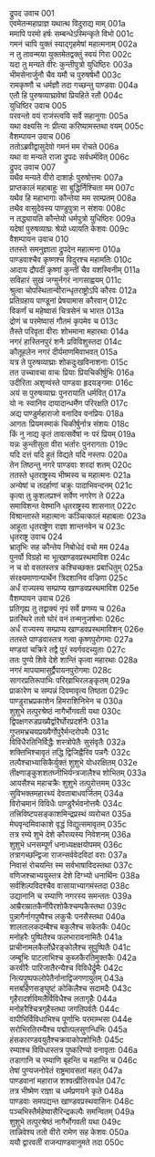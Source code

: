 द्रुपद उवाच	001  
एवमेतन्महाप्राज्ञ यथात्थ विदुराद्य माम्	001a  
ममापि परमो हर्षः सम्बन्धेऽस्मिन्कृते विभो	001c  
गमनं चापि युक्तं स्याद्गृहमेषां महात्मनाम्	002a  
न तु तावन्मया युक्तमेतद्वक्तुं स्वयं गिरा	002c  
यदा तु मन्यते वीरः कुन्तीपुत्रो युधिष्ठिरः	003a  
भीमसेनार्जुनौ चैव यमौ च पुरुषर्षभौ	003c  
रामकृष्णौ च धर्मज्ञौ तदा गच्छन्तु पाण्डवाः	004a  
एतौ हि पुरुषव्याघ्रावेषां प्रियहिते रतौ	004c  
युधिष्ठिर उवाच	005  
परवन्तो वयं राजंस्त्वयि सर्वे सहानुगाः	005a  
यथा वक्ष्यसि नः प्रीत्या करिष्यामस्तथा वयम्	005c  
वैशम्पायन उवाच	006  
ततोऽब्रवीद्वासुदेवो गमनं मम रोचते	006a  
यथा वा मन्यते राजा द्रुपदः सर्वधर्मवित्	006c  
द्रुपद उवाच	007  
यथैव मन्यते वीरो दाशार्हः पुरुषोत्तमः	007a  
प्राप्तकालं महाबाहुः सा बुद्धिर्निश्चिता मम	007c  
यथैव हि महाभागाः कौन्तेया मम साम्प्रतम्	008a  
तथैव वासुदेवस्य पाण्डुपुत्रा न संशयः	008c  
न तद्ध्यायति कौन्तेयो धर्मपुत्रो युधिष्ठिरः	009a  
यदेषां पुरुषव्याघ्रः श्रेयो ध्यायति केशवः	009c  
वैशम्पायन उवाच	010  
ततस्ते समनुज्ञाता द्रुपदेन महात्मना	010a  
पाण्डवाश्चैव कृष्णश्च विदुरश्च महामतिः	010c  
आदाय द्रौपदीं कृष्णां कुन्तीं चैव यशस्विनीम्	011a  
सविहारं सुखं जग्मुर्नगरं नागसाह्वयम्	011c  
श्रुत्वा चोपस्थितान्वीरान्धृतराष्ट्रोऽपि कौरवः	012a  
प्रतिग्रहाय पाण्डूनां प्रेषयामास कौरवान्	012c  
विकर्णं च महेष्वासं चित्रसेनं च भारत	013a  
द्रोणं च परमेष्वासं गौतमं कृपमेव च	013c  
तैस्ते परिवृता वीराः शोभमाना महारथाः	014a  
नगरं हास्तिनपुरं शनैः प्रविविशुस्तदा	014c  
कौतूहलेन नगरं दीर्यमाणमिवाभवत्	015a  
यत्र ते पुरुषव्याघ्राः शोकदुःखविनाशनाः	015c  
तत उच्चावचा वाचः प्रियाः प्रियचिकीर्षुभिः	016a  
उदीरिता अशृण्वंस्ते पाण्डवा हृदयङ्गमाः	016c  
अयं स पुरुषव्याघ्रः पुनरायाति धर्मवित्	017a  
यो नः स्वानिव दायादान्धर्मेण परिरक्षति	017c  
अद्य पाण्डुर्महाराजो वनादिव वनप्रियः	018a  
आगतः प्रियमस्माकं चिकीर्षुर्नात्र संशयः	018c  
किं नु नाद्य कृतं तावत्सर्वेषां नः परं प्रियम्	019a  
यन्नः कुन्तीसुता वीरा भर्तारः पुनरागताः	019c  
यदि दत्तं यदि हुतं विद्यते यदि नस्तपः	020a  
तेन तिष्ठन्तु नगरे पाण्डवाः शरदां शतम्	020c  
ततस्ते धृतराष्ट्रस्य भीष्मस्य च महात्मनः	021a  
अन्येषां च तदर्हाणां चक्रुः पादाभिवन्दनम्	021c  
कृत्वा तु कुशलप्रश्नं सर्वेण नगरेण ते	022a  
समाविशन्त वेश्मानि धृतराष्ट्रस्य शासनात्	022c  
विश्रान्तास्ते महात्मानः कञ्चित्कालं महाबलाः	023a  
आहूता धृतराष्ट्रेण राज्ञा शान्तनवेन च	023c  
धृतराष्ट्र उवाच	024  
भ्रातृभिः सह कौन्तेय निबोधेदं वचो मम	024a  
पुनर्वो विग्रहो मा भूत्खाण्डवप्रस्थमाविश	024c  
न च वो वसतस्तत्र कश्चिच्छक्तः प्रबाधितुम्	025a  
संरक्ष्यमाणान्पार्थेन त्रिदशानिव वज्रिणा	025c  
अर्धं राज्यस्य सम्प्राप्य खाण्डवप्रस्थमाविश	025e  
वैशम्पायन उवाच	026  
प्रतिगृह्य तु तद्वाक्यं नृपं सर्वे प्रणम्य च	026a  
प्रतस्थिरे ततो घोरं वनं तन्मनुजर्षभाः	026c  
अर्धं राज्यस्य सम्प्राप्य खाण्डवप्रस्थमाविशन्	026e  
ततस्ते पाण्डवास्तत्र गत्वा कृष्णपुरोगमाः	027a  
मण्डयां चक्रिरे तद्वै पुरं स्वर्गवदच्युताः	027c  
ततः पुण्ये शिवे देशे शान्तिं कृत्वा महारथाः	028a  
नगरं मापयामासुर्द्वैपायनपुरोगमाः	028c  
सागरप्रतिरूपाभिः परिखाभिरलङ्कृतम्	029a  
प्राकारेण च सम्पन्नं दिवमावृत्य तिष्ठता	029c  
पाण्डुराभ्रप्रकाशेन हिमराशिनिभेन च	030a  
शुशुभे तत्पुरश्रेष्ठं नागैर्भोगवती यथा	030c  
द्विपक्षगरुडप्रख्यैर्द्वारैर्घोरप्रदर्शनैः	031a  
गुप्तमभ्रचयप्रख्यैर्गोपुरैर्मन्दरोपमैः	031c  
विविधैरतिनिर्विद्धैः शस्त्रोपेतैः सुसंवृतैः	032a  
शक्तिभिश्चावृतं तद्धि द्विजिह्वैरिव पन्नगैः	032c  
तल्पैश्चाभ्यासिकैर्युक्तं शुशुभे योधरक्षितम्	032e  
तीक्ष्णाङ्कुशशतघ्नीभिर्यन्त्रजालैश्च शोभितम्	033a  
आयसैश्च महाचक्रैः शुशुभे तत्पुरोत्तमम्	033c  
सुविभक्तमहारथ्यं देवताबाधवर्जितम्	034a  
विरोचमानं विविधैः पाण्डुरैर्भवनोत्तमैः	034c  
तत्त्रिविष्टपसङ्काशमिन्द्रप्रस्थं व्यरोचत	035a  
मेघवृन्दमिवाकाशे वृद्धं विद्युत्समावृतम्	035c  
तत्र रम्ये शुभे देशे कौरव्यस्य निवेशनम्	036a  
शुशुभे धनसम्पूर्णं धनाध्यक्षक्षयोपमम्	036c  
तत्रागच्छन्द्विजा राजन्सर्ववेदविदां वराः	037a  
निवासं रोचयन्ति स्म सर्वभाषाविदस्तथा	037c  
वणिजश्चाभ्ययुस्तत्र देशे दिग्भ्यो धनार्थिनः	038a  
सर्वशिल्पविदश्चैव वासायाभ्यागमंस्तदा	038c  
उद्यानानि च रम्याणि नगरस्य समन्ततः	039a  
आम्रैराम्रातकैर्नीपैरशोकैश्चम्पकैस्तथा	039c  
पुन्नागैर्नागपुष्पैश्च लकुचैः पनसैस्तथा	040a  
शालतालकदम्बैश्च बकुलैश्च सकेतकैः	040c  
मनोहरैः पुष्पितैश्च फलभारावनामितैः	041a  
प्राचीनामलकैर्लोध्रैरङ्कोलैश्च सुपुष्पितैः	041c  
जम्बूभिः पाटलाभिश्च कुब्जकैरतिमुक्तकैः	042a  
करवीरैः पारिजातैरन्यैश्च विविधैर्द्रुमैः	042c  
नित्यपुष्पफलोपेतैर्नानाद्विजगणायुतम्	043a  
मत्तबर्हिणसङ्घुष्टं कोकिलैश्च सदामदैः	043c  
गृहैरादर्शविमलैर्विविधैश्च लतागृहैः	044a  
मनोहरैश्चित्रगृहैस्तथा जगतिपर्वतैः	044c  
वापीभिर्विविधाभिश्च पूर्णाभिः परमाम्भसा	044e  
सरोभिरतिरम्यैश्च पद्मोत्पलसुगन्धिभिः	045a  
हंसकारण्डवयुतैश्चक्रवाकोपशोभितैः	045c  
रम्याश्च विविधास्तत्र पुष्करिण्यो वनावृताः	046a  
तडागानि च रम्याणि बृहन्ति च महान्ति च	046c  
तेषां पुण्यजनोपेतं राष्ट्रमावसतां महत्	047a  
पाण्डवानां महाराज शश्वत्प्रीतिरवर्धत	047c  
तत्र भीष्मेण राज्ञा च धर्मप्रणयने कृते	048a  
पाण्डवाः समपद्यन्त खाण्डवप्रस्थवासिनः	048c  
पञ्चभिस्तैर्महेष्वासैरिन्द्रकल्पैः समन्वितम्	049a  
शुशुभे तत्पुरश्रेष्ठं नागैर्भोगवती यथा	049c  
तान्निवेश्य ततो वीरो रामेण सह केशवः	050a  
ययौ द्वारवतीं राजन्पाण्डवानुमते तदा	050c  
